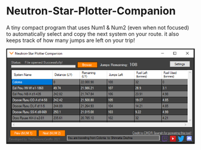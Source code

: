 # Neutron-Star-Plotter-Companion
A tiny compact program that uses Num1 &amp; Num2 (even when not focused) to automatically select and copy the next system on your route. it also keeps track of how many jumps are left on your trip!

![](Resources/example.PNG)
